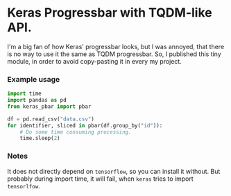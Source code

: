 # Keras Progressbar with TQDM-like API.
I'm a big fan of how Keras' progressbar looks, but I was annoyed,
that there is no way to use it the same as TQDM progressbar. 
So, I published this tiny module, in order to avoid copy-pasting it
in every my project.

### Example usage
```python
import time
import pandas as pd
from keras_pbar import pbar

df = pd.read_csv("data.csv")
for identifier, sliced in pbar(df.group_by("id")):
    # Do some time consuming processing.
    time.sleep(2)
```
### Notes
It does not directly depend on `tensorflow`, so you can install it without.
But probably during import time, it will fail, when `keras` tries to import `tensorlfow`.
